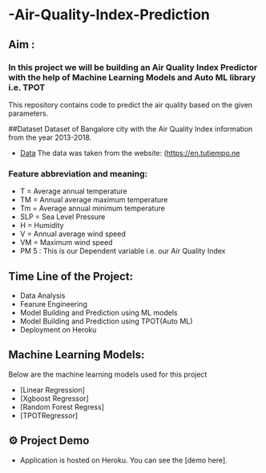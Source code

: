 # -Air-Quality-Index-Prediction

## Aim :
### In this project we will be building an Air Quality Index Predictor with the help of Machine Learning Models and Auto ML library i.e. TPOT
This repository contains code to predict the air quality based on the given parameters.

##Dataset
Dataset of Bangalore city with the Air Quality Index information from the year 2013-2018. 
- [Data](https://github.com/evon0101/Air-Quality-index-Prediction/blob/main/Data/city_hour.csv)
The data was taken from the website: (https://en.tutiempo.ne

### Feature abbreviation and meaning:
- T	 = Average annual temperature
- TM = Annual average maximum temperature
- Tm = Average annual minimum temperature
- SLP = Sea Level Pressure
- H = Humidity
- V	= Annual average wind speed
- VM = Maximum wind speed
- PM 5 : This is our Dependent variable i.e. our Air Quality Index

## Time Line of the Project:
- Data Analysis
- Fearure Engineering
- Model Building and Prediction using ML models
- Model Building and Prediction using TPOT(Auto ML)
- Deployment on Heroku

## Machine Learning Models:
Below are the machine learning models used for this project
- [Linear Regression]
- [Xgboost Regressor]
- [Random Forest Regress]
- [TPOTRegressor]

## :gear: Project Demo
- Application is hosted on Heroku. You can see the [demo here].

